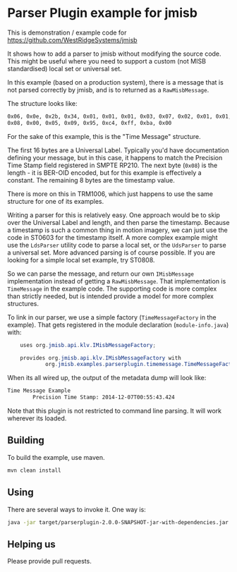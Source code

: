 # Parser Plugin example for jmisb

This is demonstration / example code for <https://github.com/WestRidgeSystems/jmisb>

It shows how to add a parser to jmisb without modifying the source code. This might be useful
where you need to support a custom (not MISB standardised) local set or universal set.

In this example (based on a production system), there is a message that is not parsed correctly by
jmisb, and is to returned as a `RawMisbMessage`.

The structure looks like:

``` txt
0x06, 0x0e, 0x2b, 0x34, 0x01, 0x01, 0x01, 0x03, 0x07, 0x02, 0x01, 0x01, 0x01, 0x05, 0x00, 0x00,
0x08, 0x00, 0x05, 0x09, 0x95, 0xc4, 0xff, 0xba, 0x00
```

For the sake of this example, this is the "Time Message" structure.

The first 16 bytes are a Universal Label. Typically you'd have documentation defining your message,
but in this case, it happens to match the Precision Time Stamp field registered in SMPTE RP210.
The next byte (`0x08`) is the length - it is BER-OID encoded, but for this example is effectively
a constant. The remaining 8 bytes are the timestamp value.

There is more on this in TRM1006, which just happens to use the same structure for one of its examples.

Writing a parser for this is relatively easy. One approach would be to skip over the Universal
Label and length, and then parse the timestamp. Because a timestamp is such a common thing in motion
imagery, we can just use the code in ST0603 for the timestamp itself. A more complex example might use
the `LdsParser` utility code to parse a local set, or the `UdsParser` to parse a universal set. More
advanced parsing is of course possible. If you are looking for a simple local set example, try ST0808.

So we can parse the message, and return our own `IMisbMessage` implementation instead of getting a
`RawMisbMessage`. That implementation is `TimeMessage` in the example code. The supporting code is
more complex than strictly needed, but is intended provide a model for more complex structures.

To link in our parser, we use a simple factory (`TimeMessageFactory` in the example). That gets
registered in the module declaration (`module-info.java`) with:

``` java
    uses org.jmisb.api.klv.IMisbMessageFactory;

    provides org.jmisb.api.klv.IMisbMessageFactory with
            org.jmisb.examples.parserplugin.timemessage.TimeMessageFactory;
```

When its all wired up, the output of the metadata dump will look like:

``` txt
Time Message Example
        Precision Time Stamp: 2014-12-07T00:55:43.424
```

Note that this plugin is not restricted to command line parsing. It will work wherever its loaded.

## Building

To build the example, use maven.

``` sh
mvn clean install
```

## Using

There are several ways to invoke it. One way is:

``` sh
java -jar target/parserplugin-2.0.0-SNAPSHOT-jar-with-dependencies.jar {filename}
```

## Helping us

Please provide pull requests.
